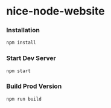 # nice-node-website

### Installation

```sh
npm install
```

### Start Dev Server

```sh
npm start
```

### Build Prod Version

```sh
npm run build
```
